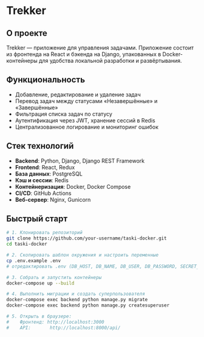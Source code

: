 # Trekker

## О проекте
Trekker — приложение для управления задачами. Приложение состоит из фронтенда на React и бэкенда на Django, упакованных в Docker-контейнеры для удобства локальной разработки и развёртывания.

## Функциональность
- Добавление, редактирование и удаление задач  
- Перевод задач между статусами «Незавершённые» и «Завершённые»  
- Фильтрация списка задач по статусу  
- Аутентификация через JWT, хранение сессий в Redis  
- Централизованное логирование и мониторинг ошибок  

## Стек технологий
- **Backend**: Python, Django, Django REST Framework  
- **Frontend**: React, Redux  
- **База данных**: PostgreSQL  
- **Кэш и сессии**: Redis  
- **Контейнеризация**: Docker, Docker Compose  
- **CI/CD**: GitHub Actions  
- **Веб-сервер**: Nginx, Gunicorn  

## Быстрый старт
```bash
# 1. Клонировать репозиторий
git clone https://github.com/your-username/taski-docker.git
cd taski-docker

# 2. Скопировать шаблон окружения и настроить переменные
cp .env.example .env
# отредактировать .env (DB_HOST, DB_NAME, DB_USER, DB_PASSWORD, SECRET_KEY и т.п.)

# 3. Собрать и запустить контейнеры
docker-compose up --build

# 4. Выполнить миграции и создать суперпользователя
docker-compose exec backend python manage.py migrate
docker-compose exec backend python manage.py createsuperuser

# 5. Открыть в браузере:
#    Фронтенд: http://localhost:3000
#    API:       http://localhost:8000/api/
